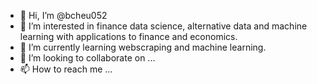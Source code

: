 - 👋 Hi, I’m @bcheu052
- 👀 I’m interested in finance data science, alternative data and machine learning with applications to finance and economics.
- 🌱 I’m currently learning webscraping and machine learning.
- 💞️ I’m looking to collaborate on ...
- 📫 How to reach me ...

<!---
bcheu052/bcheu052 is a ✨ special ✨ repository because its `README.md` (this file) appears on your GitHub profile.
You can click the Preview link to take a look at your changes.
--->
